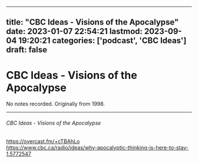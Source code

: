 
---
title: "CBC Ideas - Visions of the Apocalypse"
date: 2023-01-07 22:54:21
lastmod: 2023-09-04 19:20:21
categories: ['podcast', 'CBC Ideas']
draft: false
---


# CBC Ideas - Visions of the Apocalypse

No notes recorded. Originally from 1998.

- - -
###### CBC Ideas - Visions of the Apocalypse

https://overcast.fm/+cTBAhLo  
https://www.cbc.ca/radio/ideas/why-apocalyptic-thinking-is-here-to-stay-1.5772547


<!-- #public #podcast #CBC Ideas# -->

<!-- {BearID:473C914D-1860-4AC3-AE6B-51E41F07ABAD-28016-00002D97C5586BFD} -->
